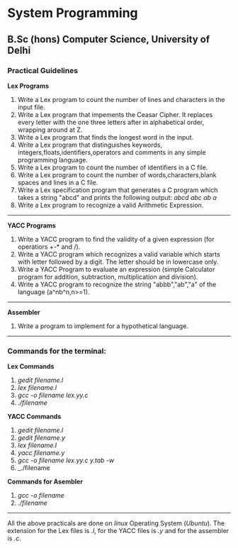# **System Programming**
## B.Sc (hons) Computer Science, University of Delhi
### Practical Guidelines
**Lex Programs**
1. Write a Lex program to count the number of lines and characters in the input file.
2. Write a Lex program that impements the Ceasar Cipher. It replaces every letter with the one three letters after in alphabetical order, wrapping around at Z.
3. Write a Lex program that finds the longest word in the input.
4. Write a Lex program that distinguishes keywords, integers,floats,identifiers,operators and comments in any simple programming language.
5. Write a Lex program to count the number of identifiers in a C file.
6. Write a Lex program to count the number of words,characters,blank spaces and lines in a C file.
7. Write a Lex specification program that generates a C program which takes a string "abcd" and prints the following output:
_abcd_
_abc_
_ab_
_a_
8. Write a Lex program to recognize a valid Arithmetic Expression.

---

**YACC Programs**
1. Write a YACC program to find the validity of a given expression (for operatiors +-* and /).
2. Write a YACC program which recognizes a valid variable which starts with letter followed by a digit. The letter should be in lowercase only.
3. Write a YACC Program to evaluate an expression (simple Calculator program for addition, subtraction, multiplication and division).
4. Write a YACC program to recognize the string "abbb","ab","a" of the language (a^nb^n,n>=1).

---

**Assembler**
1. Write a program to implement for a hypothetical language.

---

### Commands for the terminal:
**Lex Commands**
1. _gedit filename.l_
2. _lex filename.l_
3. _gcc -o filename lex.yy.c_
4. _./filename_

**YACC Commands**
1. _gedit filename.l_
2. _gedit filename.y_
3. _lex filename.l_
4. _yacc filename.y_
5. _gcc -o filename lex.yy.c y.tab -w_
6. _./filename

**Commands for Asembler**
1. _gcc -o filename_
2. _./filename_

---

All the above practicals are done on _linux_ Operating System (_Ubuntu_). 
The extension for the Lex files is _.l_, for the YACC files is _.y_ and for the assembler is _.c_.
